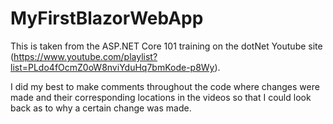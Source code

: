 # MyFirstBlazorWebApp
This is taken from the ASP.NET Core 101 training on the dotNet Youtube 
site (https://www.youtube.com/playlist?list=PLdo4fOcmZ0oW8nviYduHq7bmKode-p8Wy).

I did my best to make comments throughout the code where changes were made and 
their corresponding locations in the videos so that I could look back as to why 
a certain change was made.
